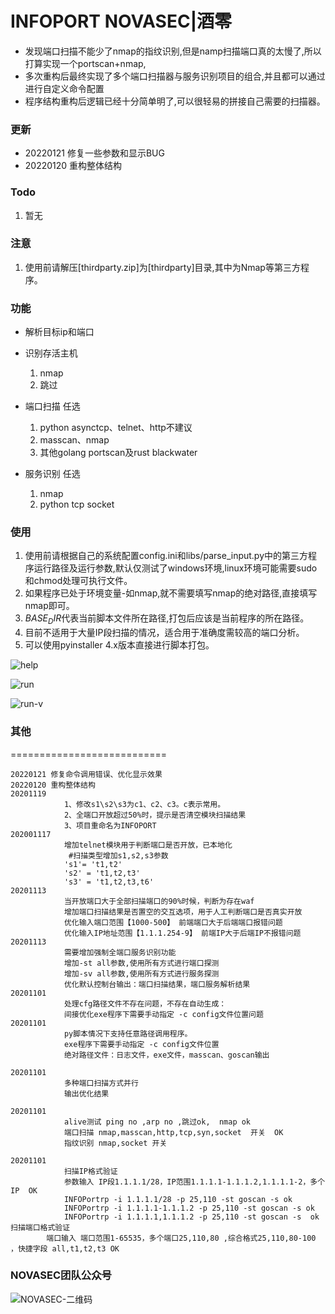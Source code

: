# INFOPORT  NOVASEC|酒零

- 发现端口扫描不能少了nmap的指纹识别,但是namp扫描端口真的太慢了,所以打算实现一个portscan+nmap,
- 多次重构后最终实现了多个端口扫描器与服务识别项目的组合,并且都可以通过进行自定义命令配置
- 程序结构重构后逻辑已经十分简单明了,可以很轻易的拼接自己需要的扫描器。

### 更新

* 20220121 修复一些参数和显示BUG
* 20220120 重构整体结构

### Todo

1. 暂无

### 注意

1. 使用前请解压[thirdparty.zip]为[thirdparty]目录,其中为Nmap等第三方程序。

### 功能

* 解析目标ip和端口
* 识别存活主机
  1. nmap
  2. 跳过 

* 端口扫描 任选
  1. python asynctcp、telnet、http不建议
  2. masscan、nmap 
  3. 其他golang portscan及rust blackwater 


* 服务识别 任选
  1. nmap
  2. python tcp socket

### 使用

1. 使用前请根据自己的系统配置config.ini和libs/parse_input.py中的第三方程序运行路径及运行参数,默认仅测试了windows环境,linux环境可能需要sudo和chmod处理可执行文件。
2. 如果程序已处于环境变量-如nmap,就不需要填写nmap的绝对路径,直接填写nmap即可。
3. $BASE_DIR$代表当前脚本文件所在路径,打包后应该是当前程序的所在路径。
4. 目前不适用于大量IP段扫描的情况，适合用于准确度需较高的端口分析。 
5. 可以使用pyinstaller 4.x版本直接进行脚本打包。 

![help](https://user-images.githubusercontent.com/46115146/150475963-224a086e-9183-421f-a808-6c7615364843.png)

![run](https://user-images.githubusercontent.com/46115146/150475950-0e29a307-2068-4f2c-bee5-43ead36cc00e.png)

![run-v](https://user-images.githubusercontent.com/46115146/150475939-d163e3a1-0702-4eae-9706-348a2cb9c9a3.png)



### 其他

===========================

```
20220121 修复命令调用错误、优化显示效果
20220120 重构整体结构
20201119
            1、修改s1\s2\s3为c1、c2、c3。c表示常用。
            2、全端口开放超过50%时，提示是否清空模块扫描结果
            3、项目重命名为INFOPORT
202001117
            增加telnet模块用于判断端口是否开放，已本地化
             #扫描类型增加s1,s2,s3参数
            's1'= 't1,t2'
            's2' = 't1,t2,t3'
            's3' = 't1,t2,t3,t6'
20201113
            当开放端口大于全部扫描端口的90%时候，判断为存在waf
            增加端口扫描结果是否置空的交互选项，用于人工判断端口是否真实开放
            优化输入端口范围【1000-500】 前端端口大于后端端口报错问题
            优化输入IP地址范围【1.1.1.254-9】 前端IP大于后端IP不报错问题
20201113 	
			需要增加强制全端口服务识别功能
            增加-st all参数,使用所有方式进行端口探测
            增加-sv all参数,使用所有方式进行服务探测
            优化默认控制台输出：端口扫描结果，端口服务解析结果
20201101
            处理cfg路径文件不存在问题，不存在自动生成：
            间接优化exe程序下需要手动指定 -c config文件位置问题
20201101
            py脚本情况下支持任意路径调用程序。
            exe程序下需要手动指定 -c config文件位置
            绝对路径文件：日志文件，exe文件，masscan、goscan输出

20201101
            多种端口扫描方式并行
            输出优化结果

20201101
            alive测试 ping no ,arp no ,跳过ok,  nmap ok 
            端口扫描 nmap,masscan,http,tcp,syn,socket  开关  OK
            指纹识别 nmap,socket 开关

20201101
            扫描IP格式验证
            参数输入 IP段1.1.1.1/28，IP范围1.1.1.1-1.1.1.2,1.1.1.1-2，多个IP  OK
            INFOPortrp -i 1.1.1.1/28 -p 25,110 -st goscan -s ok
            INFOPortrp -i 1.1.1.1-1.1.1.2 -p 25,110 -st goscan -s ok
            INFOPortrp -i 1.1.1.1,1.1.1.2 -p 25,110 -st goscan -s  ok 
扫描端口格式验证
		端口输入 端口范围1-65535，多个端口25,110,80 ,综合格式25,110,80-100 ，快捷字段 all,t1,t2,t3 OK 
```




### NOVASEC团队公众号

![NOVASEC-二维码](https://user-images.githubusercontent.com/46115146/150318610-ad46b4bb-d98e-44c5-ac88-207654f1d3c6.jpg)

